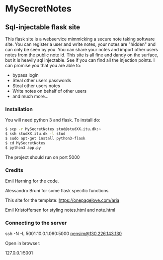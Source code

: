 # MySecretNotes
## Sql-injectable flask site
This flask site is a webservice mimmicking a secure note taking software site. You can register a user and write
notes, your notes are "hidden" and can only be seen by you. You can share your notes and import other users notes
from the public note id. This site is all fine and dandy on the surface, but it is heavily sql injectable. See
if you can find all the injection points. I can promise you that you are able to:
* bypass login
* Steal other users passwords
* Steal other users notes
* Write notes on behalf of other users
* and much more...
### Installation
You will need python 3 and flask. To install do:
```sh
$ scp -r MySecretNotes stud@studXX.itu.dk:~
$ ssh studXX.itu.dk -l stud
$ sudo apt-get install python3-flask
$ cd MySecretNotes
$ python3 app.py
```

The project should run on port 5000
### Credits
Emil Hørning for the code.

Alessandro Bruni for some flask specific functions.

This site for the template: https://onepagelove.com/aria

Emil Kristoffersen for styling notes.html and note.html

### Connecting to the server

  ssh -N -L 5001:10.0.1.060:5000 pensim@130.226.143.130

Open in browser:

  127.0.0.1:5001
